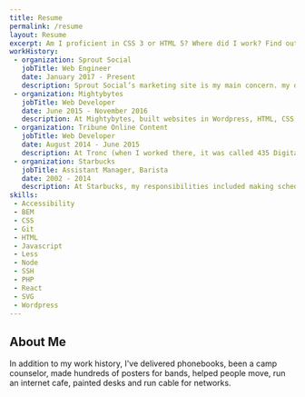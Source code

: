 ```yaml
---
title: Resume
permalink: /resume
layout: Resume
excerpt: Am I proficient in CSS 3 or HTML 5? Where did I work? Find out answers to these questions and more on my resume!
workHistory:
 - organization: Sprout Social
   jobTitle: Web Engineer
   date: January 2017 - Present
   description: Sprout Social’s marketing site is my main concern. my day consists of Wordpress devpage speed monitoring and caring too much about accessibility. It was the my team's initiative to get to 508 compliance and almost to AA. I also spend time working on build systems and in React.
 - organization: Mightybytes
   jobTitle: Web Developer
   date: June 2015 - November 2016
   description: At Mightybytes, built websites in Wordpress, HTML, CSS, Javascript, PHP. I learned best practices such as tooling with Gulp, version control with Git, LESS preprocessors, and templating through Twig.
 - organization: Tribune Online Content
   jobTitle: Web Developer
   date: August 2014 - June 2015
   description: At Tronc (when I worked there, it was called 435 Digital), I worked with designers and account managers to build websites in Wordpress, HTML, CSS, Javascript, PHP, and SVG. I spent a bunch of time nerding out about making sites as performant as possible.
 - organization: Starbucks
   jobTitle: Assistant Manager, Barista
   date: 2002 - 2014
   description: At Starbucks, my responsibilities included making schedules, cleaning, reinforcing self-esteem, recognizing team achievements, making sales goals, analyzing profit and loss statements, finding ways to drive sales, making coffee, controlling inventory, and training.
skills:
 - Accessibility
 - BEM
 - CSS
 - Git
 - HTML
 - Javascript
 - Less
 - Node
 - SSH
 - PHP
 - React
 - SVG
 - Wordpress
---
```


## About Me
In addition to my work history, I've delivered phonebooks, been a camp counselor, made hundreds of posters for bands, helped people move, run an internet cafe, painted desks and run cable for networks.